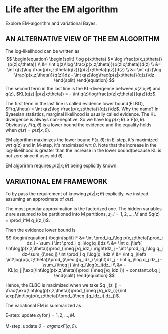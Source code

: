 # Life after the EM algorithm

Explore EM-algorithm and variational Bayes.

## AN ALTERNATIVE VIEW OF THE EM ALGORITHM

The log-likelihood can be written as 
$$
\begin{equation}
\begin{split}
\log p(x;\theta) &= \log \frac{p(x,z;\theta)}{p(z|x;\theta)}
\\
&= \int q(z)\log \frac{p(x,z;\theta)}{p(z|x;\theta)}d(z)
\\
&= \int q(z)\log \frac{p(x,z;\theta)q(z)}{p(z|x;\theta)q(z)}d(z)
\\
&= \int q(z)\log \frac{p(x,z;\theta)}{q(z)}dz - \int q(z)\log\frac{p(z|x;\theta)}{q(z)}dz
\end{split}
\end{equation}
$$
The second term in the last line is the KL-divergence between $p(z|x;\theta)$ and $q(z)$, $KL(q(z)||p(z|x;\theta)) = - \int q(z)\log\frac{p(z|x;\theta)}{q(z)}dz$.

The first term in the last line is called evidence lower bound(ELBO), $F(q,\theta) = \int q(z)\log \frac{p(x,z;\theta)}{q(z)}dz$. Why the name? In Byaesian statistics, marginal likelihood is usually called evidence. The KL divergence is always non-negative.  So we have $\log p(x;\theta)\geq F(q,\theta)$. Obviously, $F(q,\theta)$ is a lower bound the evidence and the equality holds when $q(z) = p(z|x,\theta)$.

EM algorithm maximizes the lower bound $F(x,\theta)$: in E-step, it's maximized wrt $q(z)$ and in M-step, it's maximized wrt $\theta$. Note that the increase in the log-likelihood is greater than the increase in the lower bound(because KL is not zero since it uses old $\theta$). 

EM algorirhm requires $p(z|x;\theta)$ being explicitly known.

##  VARIATIONAL EM FRAMEWORK

To by pass the requirement of knowing $p(z|x;\theta)$ explicitly, we instead assuming an approximate of $q(z)$. 

The most popular approximation is the factorized one. The hidden variables $z$ are assumed to be partitioned into M partitions, $z_i, i=1,2,...,M$ and $q(z) = \prod_i^M q_i(z_i)$.

Then the evidence lower bound is 
$$
\begin{equation}
\begin{split}
F &= \int \prod_iq_i\log p(x,z;\theta)\prod_i dz_i - \sum_i \int \prod_l q_l\log(q_i)dz
\\
&= \int q_j\left( \int\log(p(x,z;\theta))\prod_{i\neq j}q_idz_i \right)dz_j - \int \prod_lq_l\log q_j dz-\sum_{i\neq j} \int \prod_l q_l\log(q_i)dz
\\
&= \int q_j\left( \int\log(p(x,z;\theta))\prod_{i\neq j}q_idz_i \right)dz_j - \int q_j\log q_j dz_j - \sum_{i\neq j} \int q_i\log(q_i)dz_i
\\
&= -KL(q_j||\exp(\int\log(p(x,z;\theta))\prod_{i\neq j}q_idz_i)) + constant.of.q_j
\end{split}
\end{equation}
$$
 

Hence, the ELBO is maximized when we take $q_j(z_j) = \frac{\exp(\int\log(p(x,z;\theta))\prod_{i\neq j}q_idz_i)}{\int \exp(\int\log(p(x,z;\theta))\prod_{i\neq j}q_idz_i) dz_j}$.

The variational EM is summarized as 

E-step: update $q_j$ for $j=1,2,...,M$. 

M-step: update $\theta = argmax F(q,\theta)$.







 